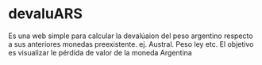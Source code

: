 # devaluARS
Es una web simple para calcular la devalúaion del peso argentino respecto a sus anteriores monedas preexistente. ej. Austral. Peso ley etc. El objetivo es visualizar le pérdida de valor de la moneda Argentina
